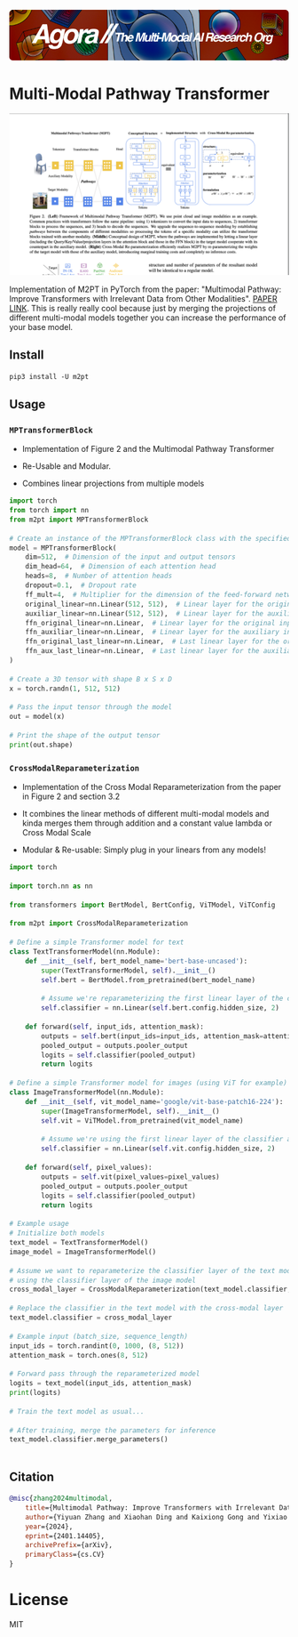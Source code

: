 [![Multi-Modality](agorabanner.png)](https://discord.gg/qUtxnK2NMf)

# Multi-Modal Pathway Transformer

![Diagram](diagram.png)

Implementation of M2PT in PyTorch from the paper: "Multimodal Pathway: Improve Transformers with Irrelevant Data from Other Modalities".  [PAPER LINK](https://arxiv.org/abs/2401.14405). This is really really cool because just by merging the projections of different multi-modal models together you can increase the performance of your base model.


## Install
`pip3 install -U m2pt`

## Usage

### `MPTransformerBlock`

- Implementation of Figure 2 and the Multimodal Pathway Transformer

- Re-Usable and Modular.

- Combines linear projections from multiple models



```python
import torch
from torch import nn
from m2pt import MPTransformerBlock

# Create an instance of the MPTransformerBlock class with the specified parameters
model = MPTransformerBlock(
    dim=512,  # Dimension of the input and output tensors
    dim_head=64,  # Dimension of each attention head
    heads=8,  # Number of attention heads
    dropout=0.1,  # Dropout rate
    ff_mult=4,  # Multiplier for the dimension of the feed-forward network
    original_linear=nn.Linear(512, 512),  # Linear layer for the original input tensor
    auxiliar_linear=nn.Linear(512, 512),  # Linear layer for the auxiliary input tensor
    ffn_original_linear=nn.Linear,  # Linear layer for the original input tensor in the feed-forward network
    ffn_auxiliar_linear=nn.Linear,  # Linear layer for the auxiliary input tensor in the feed-forward network
    ffn_original_last_linear=nn.Linear,  # Last linear layer for the original input tensor in the feed-forward network
    ffn_aux_last_linear=nn.Linear,  # Last linear layer for the auxiliary input tensor in the feed-forward network
)

# Create a 3D tensor with shape B x S x D
x = torch.randn(1, 512, 512)

# Pass the input tensor through the model
out = model(x)

# Print the shape of the output tensor
print(out.shape)


```


### `CrossModalReparameterization`
- Implementation of the Cross Modal Reparameterization from the paper in Figure 2 and section 3.2

- It combines the linear methods of different multi-modal models and kinda merges them through addition and a constant value lambda or Cross Modal Scale

- Modular & Re-usable: Simply plug in your linears from any models!

```python
import torch

import torch.nn as nn

from transformers import BertModel, BertConfig, ViTModel, ViTConfig

from m2pt import CrossModalReparameterization

# Define a simple Transformer model for text
class TextTransformerModel(nn.Module):
    def __init__(self, bert_model_name='bert-base-uncased'):
        super(TextTransformerModel, self).__init__()
        self.bert = BertModel.from_pretrained(bert_model_name)

        # Assume we're reparameterizing the first linear layer of the classifier
        self.classifier = nn.Linear(self.bert.config.hidden_size, 2)

    def forward(self, input_ids, attention_mask):
        outputs = self.bert(input_ids=input_ids, attention_mask=attention_mask)
        pooled_output = outputs.pooler_output
        logits = self.classifier(pooled_output)
        return logits

# Define a simple Transformer model for images (using ViT for example)
class ImageTransformerModel(nn.Module):
    def __init__(self, vit_model_name='google/vit-base-patch16-224'):
        super(ImageTransformerModel, self).__init__()
        self.vit = ViTModel.from_pretrained(vit_model_name)

        # Assume we're using the first linear layer of the classifier as the auxiliary layer
        self.classifier = nn.Linear(self.vit.config.hidden_size, 2)

    def forward(self, pixel_values):
        outputs = self.vit(pixel_values=pixel_values)
        pooled_output = outputs.pooler_output
        logits = self.classifier(pooled_output)
        return logits

# Example usage
# Initialize both models
text_model = TextTransformerModel()
image_model = ImageTransformerModel()

# Assume we want to reparameterize the classifier layer of the text model
# using the classifier layer of the image model
cross_modal_layer = CrossModalReparameterization(text_model.classifier, image_model.classifier)

# Replace the classifier in the text model with the cross-modal layer
text_model.classifier = cross_modal_layer

# Example input (batch_size, sequence_length)
input_ids = torch.randint(0, 1000, (8, 512))
attention_mask = torch.ones(8, 512)

# Forward pass through the reparameterized model
logits = text_model(input_ids, attention_mask)
print(logits)

# Train the text model as usual...

# After training, merge the parameters for inference
text_model.classifier.merge_parameters()



```


## Citation
```bibtex
@misc{zhang2024multimodal,
    title={Multimodal Pathway: Improve Transformers with Irrelevant Data from Other Modalities}, 
    author={Yiyuan Zhang and Xiaohan Ding and Kaixiong Gong and Yixiao Ge and Ying Shan and Xiangyu Yue},
    year={2024},
    eprint={2401.14405},
    archivePrefix={arXiv},
    primaryClass={cs.CV}
}
```


# License
MIT
